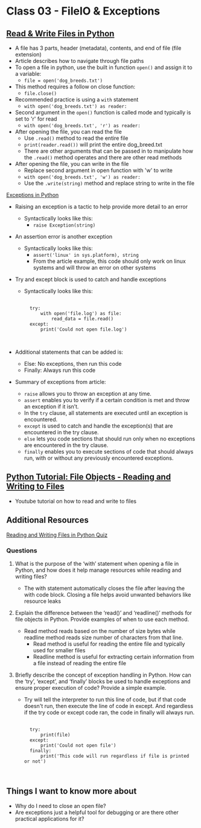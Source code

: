 # Class 03 - FileIO & Exceptions

## [Read & Write Files in Python](https://realpython.com/read-write-files-python/)
- A file has 3 parts, header (metadata), contents, and end of file (file extension)
- Article describes how to navigate through file paths
- To open a file in python, use the built in function ```open()``` and assign it to a variable:
    - ```file = open('dog_breeds.txt')```
- This method requires a follow on close function:
    - ```file.close()```
- Recommended practice is using a ```with``` statement
    - ```with open('dog_breeds.txt') as reader: ```
- Second argument in the ```open()``` function is called mode and typically is set to 'r' for read
    - ```with open('dog_breeds.txt', 'r') as reader: ```
- After opening the file, you can read the file
    - Use ```.read()``` method to read the entire file
    - ```print(reader.read())``` will print the entire dog_breed.txt
    - There are other arguments that can be passed in to manipulate how the ```.read()``` method operates and there are other read methods
- After opening the file, you can write in the file
    - Replace second argument in open function with 'w' to write 
    - ```with open('dog_breeds.txt', 'w') as reader: ```
    - Use the ```.write(string)``` method and replace string to write in the file

[Exceptions in Python](https://realpython.com/python-exceptions/)
- Raising an exception is a tactic to help provide more detail to an error
    - Syntactically looks like this:
        - ```raise Exception(string)```

- An assertion error is another exception
    - Syntactically looks like this:
        - ```assert('linux' in sys.platform), string```
        - From the article example, this code should only work on linux systems and will throw an error on other systems

- Try and except block is used to catch and handle exceptions
    - Syntactically looks like this:
        <pre>
        <code>
        try: 
            with open('file.log') as file:
                read_data = file.read()
        except:
            print('Could not open file.log')
        </code>
        </pre>

- Additional statements that can be added is:
    - Else: No exceptions, then run this code
    - Finally: Always run this code

- Summary of exceptions from article:
    - ```raise``` allows you to throw an exception at any time.
    - ```assert``` enables you to verify if a certain condition is met and throw an exception if it isn’t.
    - In the ```try``` clause, all statements are executed until an exception is encountered.
    - ```except``` is used to catch and handle the exception(s) that are encountered in the try clause.
    - ```else``` lets you code sections that should run only when no exceptions are encountered in the try clause.
    - ```finally``` enables you to execute sections of code that should always run, with or without any previously encountered exceptions.

## [Python Tutorial: File Objects - Reading and Writing to Files](https://www.youtube.com/watch?v=Uh2ebFW8OYM)
- Youtube tutorial on how to read and write to files

## Additional Resources

[Reading and Writing Files in Python Quiz](https://realpython.com/quizzes/read-write-files-python/)

### Questions
1. What is the purpose of the ‘with’ statement when opening a file in Python, and how does it help manage resources while reading and writing files?
    - The with statement automatically closes the file after leaving the with code block. Closing a file helps avoid unwanted behaviors like resource leaks

2. Explain the difference between the ‘read()’ and ‘readline()’ methods for file objects in Python. Provide examples of when to use each method.
    - Read method reads based on the number of size bytes while readline method reads size number of characters from that line.
        - Read method is useful for reading the entire file and typically used for smaller files
        - Readline method is useful for extracting certain information from a file instead of reading the entire file

3. Briefly describe the concept of exception handling in Python. How can the ‘try’, ‘except’, and ‘finally’ blocks be used to handle exceptions and ensure proper execution of code? Provide a simple example.
    - Try will tell the interpreter to run this line of code, but if that code doesn't run, then execute the line of code in except. And regardless if the try code or except code ran, the code in finally will always run.
        <pre>
        <code>
        try: 
            print(file)
        except:
            print('Could not open file')
        finally:
            print('This code will run regardless if file is printed or not')
        </code>
        </pre>

## Things I want to know more about
- Why do I need to close an open file?
- Are exceptions just a helpful tool for debugging or are there other practical applications for it?
